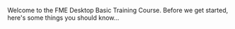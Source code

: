 Welcome to the FME Desktop Basic Training Course. Before we get started, here's some things you should know...